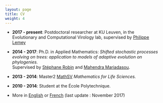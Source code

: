 ```yaml
---
layout: page
title: CV
weight: 4
---
```


* **2017 - present**: Postdoctoral researcher at KU Leuven, in the Evolutionary and Computational Virology lab,
supervised by [Philippe Lemey](https://rega.kuleuven.be/cev/ecv)

* **2014 - 2017**: Ph.D. in Applied Mathematics:
*Shifted stochastic processes evolving on trees: application to models of adaptive evolution on phylogenies.*  
Supervised by [Stéphane Robin](https://www6.inra.fr/mia-paris/Equipes/Membres/Stephane-Robin)
and [Mahendra Mariadasou](https://mig.jouy.inra.fr/?q=fr/mariadassou).

* **2013 - 2014**: Master2 [MathSV](http://webens.math.u-psud.fr/-mathematiques-du-vivant-?lang=en)
 *Mathematics for Life Sciences.*

* **2010 - 2014**: Student at the École Polytechnique.

* More in [English]({{site.baseurl}}/docs/201711CVanglais.pdf) or [French]({{site.baseurl}}/docs/201711CVfrancais.pdf) (last update : November 2017)